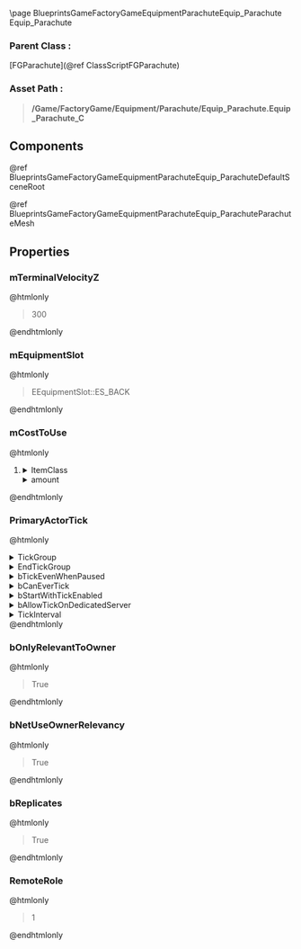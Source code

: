 \page BlueprintsGameFactoryGameEquipmentParachuteEquip_Parachute Equip_Parachute
### Parent Class :
[FGParachute](@ref ClassScriptFGParachute)
### Asset Path :
<b><blockquote>/Game/FactoryGame/Equipment/Parachute/Equip_Parachute.Equip_Parachute_C</blockquote></b>
## Components

@ref BlueprintsGameFactoryGameEquipmentParachuteEquip_ParachuteDefaultSceneRoot

@ref BlueprintsGameFactoryGameEquipmentParachuteEquip_ParachuteParachuteMesh

## Properties

### mTerminalVelocityZ
@htmlonly
<blockquote>300</blockquote>
@endhtmlonly

### mEquipmentSlot
@htmlonly
<blockquote>EEquipmentSlot::ES_BACK</blockquote>
@endhtmlonly

### mCostToUse
@htmlonly
<ol>
<li>
<details>
 <summary>ItemClass</summary>
<b><a href="_blueprints_game_factory_game_resource_equipment_beacon_desc__parachute.html"><blockquote>Desc_Parachute</blockquote></a></b>
</details>
<details>
 <summary>amount</summary>
<blockquote>1</blockquote>
</details>
</li>
</ol>
@endhtmlonly

### PrimaryActorTick
@htmlonly
<details>
 <summary>TickGroup</summary>
<blockquote>0</blockquote>
</details>
<details>
 <summary>EndTickGroup</summary>
<blockquote>0</blockquote>
</details>
<details>
 <summary>bTickEvenWhenPaused</summary>
<blockquote>False</blockquote>
</details>
<details>
 <summary>bCanEverTick</summary>
<blockquote>True</blockquote>
</details>
<details>
 <summary>bStartWithTickEnabled</summary>
<blockquote>False</blockquote>
</details>
<details>
 <summary>bAllowTickOnDedicatedServer</summary>
<blockquote>True</blockquote>
</details>
<details>
 <summary>TickInterval</summary>
<blockquote>0</blockquote>
</details>
@endhtmlonly

### bOnlyRelevantToOwner
@htmlonly
<blockquote>True</blockquote>
@endhtmlonly

### bNetUseOwnerRelevancy
@htmlonly
<blockquote>True</blockquote>
@endhtmlonly

### bReplicates
@htmlonly
<blockquote>True</blockquote>
@endhtmlonly

### RemoteRole
@htmlonly
<blockquote>1</blockquote>
@endhtmlonly

